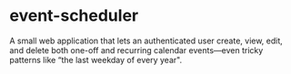 # event-scheduler
A small web application that lets an authenticated user create, view, edit, and delete both one-off and recurring calendar events—even tricky patterns like “the last weekday of every year".
